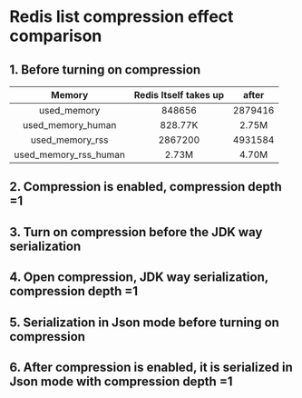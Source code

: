 # Redis list compression effect comparison

## 1. Before turning on compression

|     Memory     | Redis Itself takes up | after |
| :------------: | :-------------: | :-------------: |
| used_memory | 848656 | 2879416 |
| used_memory_human | 828.77K | 2.75M |
| used_memory_rss | 2867200 | 4931584 |
| used_memory_rss_human | 2.73M | 4.70M |


## 2. Compression is enabled, compression depth =1


## 3. Turn on compression before the JDK way serialization


## 4. Open compression, JDK way serialization, compression depth =1


## 5. Serialization in Json mode before turning on compression


## 6. After compression is enabled, it is serialized in Json mode with compression depth =1